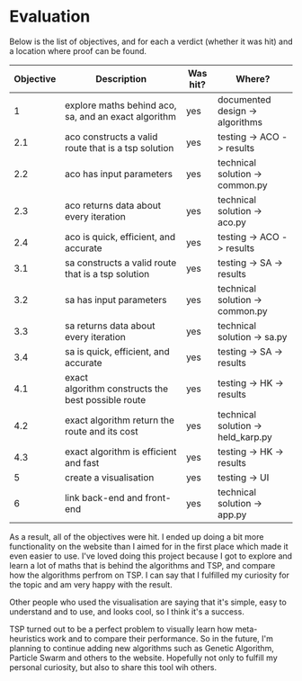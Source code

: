# Evaluation

Below is the list of objectives, and for each a verdict (whether it was hit) and a location where proof can be found.

| Objective | Description                                          | Was hit? | Where?                             |
| --------- | ---------------------------------------------------- | -------- | ---------------------------------- |
| 1         | explore maths behind aco, sa, and an exact algorithm | yes      | documented design -> algorithms    |
| 2.1       | aco constructs a valid route that is a tsp solution  | yes      | testing -> ACO -> results          |
| 2.2       | aco has input parameters                             | yes      | technical solution -> common.py    |
| 2.3       | aco returns data about every iteration               | yes      | technical solution -> aco.py       |
| 2.4       | aco is quick, efficient, and accurate                | yes      | testing -> ACO -> results          |
| 3.1       | sa constructs a valid route that is a tsp solution   | yes      | testing -> SA -> results           |
| 3.2       | sa has input parameters                              | yes      | technical solution -> common.py    |
| 3.3       | sa returns data about every iteration                | yes      | technical solution -> sa.py        |
| 3.4       | sa is quick, efficient, and accurate                 | yes      | testing -> SA -> results           |
| 4.1       | exact algorithm constructs the best possible route   | yes      | testing -> HK -> results           |
| 4.2       | exact algorithm return the route and its cost        | yes      | technical solution -> held_karp.py |
| 4.3       | exact algorithm is efficient and fast                | yes      | testing -> HK -> results           |
| 5         | create a visualisation                               | yes      | testing -> UI                      |
| 6         | link back-end and front-end                          | yes      | technical solution -> app.py       |

As a result, all of the objectives were hit. I ended up doing a bit more functionality on the website than I aimed for in the first place which made it even easier to use. I've loved doing this project because I got to explore and learn a lot of maths that is behind the algorithms and TSP, and compare how the algorithms perfrom on TSP. I can say that I fulfilled my curiosity for the topic and am very happy with the result. 

Other people who used the visualisation are saying that it's simple, easy to understand and to use, and looks cool, so I think it's a success. 

TSP turned out to be a perfect problem to visually learn how meta-heuristics work and to compare their performance. So in the future, I'm planning to continue adding new algorithms such as Genetic Algorithm, Particle Swarm and others to the website. Hopefully not only to fulfill my personal curiosity, but also to share this tool wih others.
